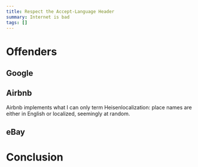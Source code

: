 ```yaml
---
title: Respect the Accept-Language Header
summary: Internet is bad
tags: []
---
```


# Offenders

## Google

## Airbnb

Airbnb implements what I can only term Heisenlocalization: place names are
either in English or localized, seemingly at random.

## eBay

# Conclusion
